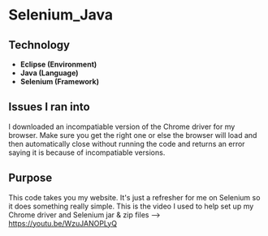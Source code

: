 # Selenium_Java


## Technology  
* **Eclipse (Environment)**
* **Java (Language)**
* **Selenium (Framework)**


## Issues I ran into
I downloaded an incompatiable version of the Chrome driver for my browser. Make sure you get the right one or else the browser will load and then automatically close without running the code and returns an error saying it is because of incompatiable versions. 

## Purpose
This code takes you my website. It's just a refresher for me on Selenium so it does something really simple. 
This is the video I used to help set up my Chrome driver and Selenium jar & zip files --> https://youtu.be/WzuJANOPLyQ

